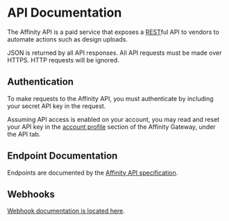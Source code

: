 # API Documentation

The Affinity API is a paid service that exposes a
[REST](https://en.wikipedia.org/wiki/Representational_state_transfer)ful API to vendors to automate
actions such as design uploads.

JSON is returned by all API responses. All API requests must be made over HTTPS. HTTP requests will be ignored.

## Authentication

To make requests to the Affinity API, you must authenticate by including your secret API key
in the request.

Assuming API access is enabled on your account, you may read and reset your API key
in the [account profile](https://affinity-gateway.com/profile/edit) section of the
Affinity Gateway, under the API tab.

## Endpoint Documentation

Endpoints are documented by the [Affinity API specification](http://apidocs.affinitygateway.com/).

## Webhooks

[Webhook documentation is located here](webhooks.md).
